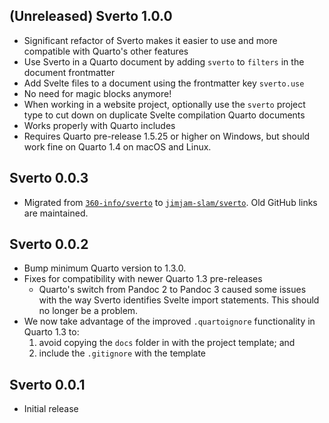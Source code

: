 ## (Unreleased) Sverto 1.0.0

- Significant refactor of Sverto makes it easier to use and more compatible with Quarto's other features
- Use Sverto in a Quarto document by adding `sverto` to `filters` in the document frontmatter
- Add Svelte files to a document using the frontmatter key `sverto.use`
- No need for magic blocks anymore!
- When working in a website project, optionally use the `sverto` project type to cut down on duplicate Svelte compilation Quarto documents
- Works properly with Quarto includes
- Requires Quarto pre-release 1.5.25 or higher on Windows, but should work fine on Quarto 1.4 on macOS and Linux.

## Sverto 0.0.3

- Migrated from [`360-info/sverto`](https://github.comn/360-info/sverto) to [`jimjam-slam/sverto`](htps://github.com/jimjam-slam/sverto). Old GitHub links are maintained.

## Sverto 0.0.2

- Bump minimum Quarto version to 1.3.0.
- Fixes for compatibility with newer Quarto 1.3 pre-releases
  - Quarto's switch from Pandoc 2 to Pandoc 3 caused some issues with the way Sverto identifies Svelte import statements. This should no longer be a problem.
- We now take advantage of the improved `.quartoignore` functionality in Quarto 1.3 to:
  1. avoid copying the `docs` folder in with the project template; and
  2. include the `.gitignore` with the template

## Sverto 0.0.1

- Initial release

